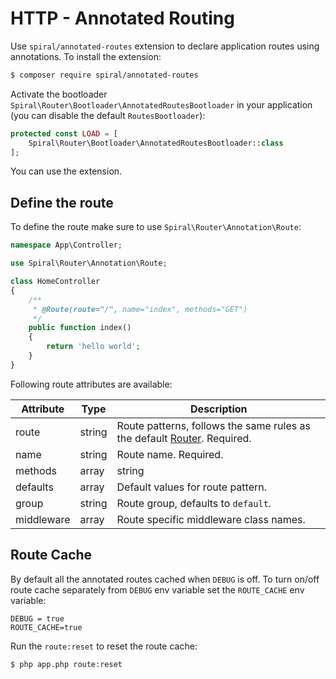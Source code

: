 # HTTP - Annotated Routing
Use `spiral/annotated-routes` extension to declare application routes using annotations. To install the extension:

```bash
$ composer require spiral/annotated-routes
```

Activate the bootloader `Spiral\Router\Bootloader\AnnotatedRoutesBootloader` in your application (you can disable the default `RoutesBootloader`):

```php
protected const LOAD = [
    Spiral\Router\Bootloader\AnnotatedRoutesBootloader::class
];
```

You can use the extension.

## Define the route
To define the route make sure to use `Spiral\Router\Annotation\Route`: 

```php
namespace App\Controller;

use Spiral\Router\Annotation\Route;

class HomeController
{
    /**
     * @Route(route="/", name="index", methods="GET")
     */
    public function index()
    {
        return 'hello world';
    }
}
```

Following route attributes are available:

Attribute | Type | Description
--- | --- | ---
route | string | Route patterns, follows the same rules as the default [Router](/http/routing.md). Required.
name | string | Route name. Required.
methods | array|string | HTTP methods. Defaults to all methods. 
defaults | array | Default values for route pattern.
group | string | Route group, defaults to `default`.
middleware | array | Route specific middleware class names.

## Route Cache
By default all the annotated routes cached when `DEBUG` is off. To turn on/off route cache separately from `DEBUG` env variable
set the `ROUTE_CACHE` env variable:

```dotenv
DEBUG = true
ROUTE_CACHE=true
```

Run the `route:reset` to reset the route cache:

```bash
$ php app.php route:reset
```

